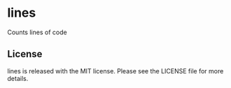 # lines
Counts lines of code

## License

lines is released with the MIT license.
Please see the LICENSE file for more details.
